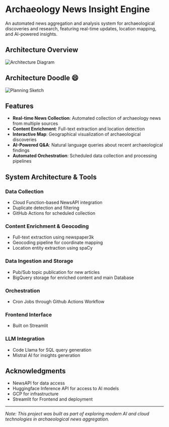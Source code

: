 # Archaeology News Insight Engine

An automated news aggregation and analysis system for archaeological discoveries and research, featuring real-time updates, location mapping, and AI-powered insights.

## Architecture Overview
![Architecture Diagram](https://github.com/user-attachments/assets/9e2402d3-0f35-49b3-bc25-85287cf31c01)

## Architecture Doodle 😄
![Planning Sketch](https://github.com/user-attachments/assets/0a28319b-4cc8-4502-82ac-34aedf15602e)

## Features

* **Real-time News Collection**: Automated collection of archaeology news from multiple sources
* **Content Enrichment**: Full-text extraction and location detection
* **Interactive Map**: Geographical visualization of archaeological discoveries
* **AI-Powered Q&A**: Natural language queries about recent archaeological findings
* **Automated Orchestration**: Scheduled data collection and processing pipelines

## System Architecture & Tools

### Data Collection 
* Cloud Function-based NewsAPI integration
* Duplicate detection and filtering
* GitHub Actions for scheduled collection

### Content Enrichment & Geocoding
* Full-text extraction using newspaper3k
* Geocoding pipeline for coordinate mapping
* Location entity extraction using spaCy

### Data Ingestion and Storage
* Pub/Sub topic publication for new articles
* BigQuery storage for enriched content and main Database

### Orchestration 
* Cron Jobs through Github Actions Workflow

### Frontend Interface
* Built on Streamlit

### LLM Integration
* Code Llama for SQL query generation
* Mistral AI for insights generation

## Acknowledgments

* NewsAPI for data access
* Huggingface Inference API for access to AI models
* GCP for infrastructure
* Streamlit for Frontend and deployment

---
*Note: This project was built as part of exploring modern AI and cloud technologies in archaeological news aggregation.*
